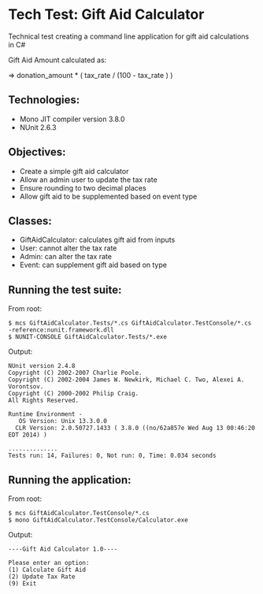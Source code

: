 Tech Test: Gift Aid Calculator
==============================

Technical test creating a command line application for gift aid calculations in C#  

Gift Aid Amount calculated as:  

=>  donation_amount * ( tax_rate / (100 - tax_rate ) )

Technologies:
-------------
- Mono JIT compiler version 3.8.0
- NUnit 2.6.3

Objectives:
-----------
- Create a simple gift aid calculator
- Allow an admin user to update the tax rate
- Ensure rounding to two decimal places
- Allow gift aid to be supplemented based on event type

Classes:
--------
- GiftAidCalculator: calculates gift aid from inputs
- User: cannot alter the tax rate
- Admin: can alter the tax rate
- Event: can supplement gift aid based on type

Running the test suite:
-----------------------
From root:
```shell
$ mcs GiftAidCalculator.Tests/*.cs GiftAidCalculator.TestConsole/*.cs -reference:nunit.framework.dll
$ NUNIT-CONSOLE GiftAidCalculator.Tests/*.exe
```

Output:
```shell
NUnit version 2.4.8
Copyright (C) 2002-2007 Charlie Poole.
Copyright (C) 2002-2004 James W. Newkirk, Michael C. Two, Alexei A. Vorontsov.
Copyright (C) 2000-2002 Philip Craig.
All Rights Reserved.

Runtime Environment - 
   OS Version: Unix 13.3.0.0
  CLR Version: 2.0.50727.1433 ( 3.8.0 ((no/62a857e Wed Aug 13 00:46:20 EDT 2014) )

..............
Tests run: 14, Failures: 0, Not run: 0, Time: 0.034 seconds
```

Running the application:
------------------------
From root:
```shell
$ mcs GiftAidCalculator.TestConsole/*.cs  
$ mono GiftAidCalculator.TestConsole/Calculator.exe 
```

Output:
```shell
----Gift Aid Calculator 1.0----

Please enter an option:
(1) Calculate Gift Aid
(2) Update Tax Rate
(9) Exit
```


